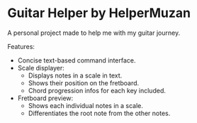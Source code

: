 # Guitar Helper by HelperMuzan
A personal project made to help me with my guitar journey.

Features:
- Concise text-based command interface.
- Scale displayer:
  - Displays notes in a scale in text.
  - Shows their position on the fretboard.
  - Chord progression infos for each key included.
- Fretboard preview:
  - Shows each individual notes in a scale.
  - Differentiates the root note from the other notes.
